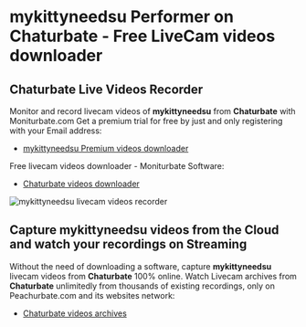 # mykittyneedsu Performer on Chaturbate - Free LiveCam videos downloader

## Chaturbate Live Videos Recorder

Monitor and record livecam videos of **mykittyneedsu** from **Chaturbate** with Moniturbate.com
Get a premium trial for free by just and only registering with your Email address:
* [mykittyneedsu Premium videos downloader](https://moniturbate.com/request-demo-licence-key.html)

Free livecam videos downloader - Moniturbate Software:
* [Chaturbate videos downloader](https://moniturbate.com/moniturbate-download-software.html)

![mykittyneedsu livecam videos recorder](https://peachurnet.com/templates/moniturbate-software.png)


## Capture mykittyneedsu videos from the Cloud and watch your recordings on Streaming

Without the need of downloading a software, capture **mykittyneedsu** livecam videos from **Chaturbate** 100% online.
Watch Livecam archives from **Chaturbate** unlimitedly from thousands of existing recordings, only on Peachurbate.com and its websites network:
* [Chaturbate videos archives](https://peachurnet.com/)